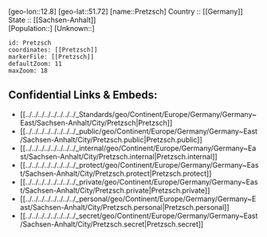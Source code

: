 ﻿---
location: [51.72,12.8] 
mapzoom: [7,12] 
mapmarker: city 
type: City
tags:
- geo/City


SpocWebEntityId: 33519
isDeleted: false
confidential: public

---
[geo-lon::12.8] 
[geo-lat::51.72] 
[name::Pretzsch] 
Country :: [[Germany]]  
State :: [[Sachsen-Anhalt]]  
[Population::] 
[Unknown::] 


```leaflet
id: Pretzsch
coordinates: [[Pretzsch]] 
markerFile: [[Pretzsch]] 
defaultZoom: 11 
maxZoom: 18
```


## Confidential Links & Embeds: 
- [[../../../../../../../../_Standards/geo/Continent/Europe/Germany/Germany~East/Sachsen-Anhalt/City/Pretzsch|Pretzsch]] 
- [[../../../../../../../../_public/geo/Continent/Europe/Germany/Germany~East/Sachsen-Anhalt/City/Pretzsch.public|Pretzsch.public]] 
- [[../../../../../../../../_internal/geo/Continent/Europe/Germany/Germany~East/Sachsen-Anhalt/City/Pretzsch.internal|Pretzsch.internal]] 
- [[../../../../../../../../_protect/geo/Continent/Europe/Germany/Germany~East/Sachsen-Anhalt/City/Pretzsch.protect|Pretzsch.protect]] 
- [[../../../../../../../../_private/geo/Continent/Europe/Germany/Germany~East/Sachsen-Anhalt/City/Pretzsch.private|Pretzsch.private]] 
- [[../../../../../../../../_personal/geo/Continent/Europe/Germany/Germany~East/Sachsen-Anhalt/City/Pretzsch.personal|Pretzsch.personal]] 
- [[../../../../../../../../_secret/geo/Continent/Europe/Germany/Germany~East/Sachsen-Anhalt/City/Pretzsch.secret|Pretzsch.secret]] 
